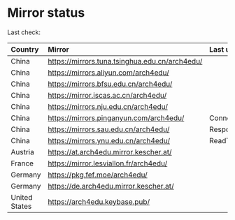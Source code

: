 <script src="./time.js"></script>
# Mirror status
Last check: <script type="text/javascript">localize(1670757341.2049372);</script>

|Country|Mirror|Last update|
|:------|:-----|:----------|
|China|https://mirrors.tuna.tsinghua.edu.cn/arch4edu/|<script type="text/javascript">localize(1670740508);</script>|
|China|https://mirrors.aliyun.com/arch4edu/|<script type="text/javascript">localize(1670654049);</script>|
|China|https://mirrors.bfsu.edu.cn/arch4edu/|<script type="text/javascript">localize(1670740508);</script>|
|China|https://mirror.iscas.ac.cn/arch4edu/|<script type="text/javascript">localize(1670697252);</script>|
|China|https://mirrors.nju.edu.cn/arch4edu/|<script type="text/javascript">localize(1670654049);</script>|
|China|https://mirrors.pinganyun.com/arch4edu/|ConnectTimeout|
|China|https://mirrors.sau.edu.cn/arch4edu/|Response 500|
|China|https://mirrors.ynu.edu.cn/arch4edu/|ReadTimeout|
|Austria|https://at.arch4edu.mirror.kescher.at/|<script type="text/javascript">localize(1670740508);</script>|
|France|https://mirror.lesviallon.fr/arch4edu/|<script type="text/javascript">localize(1670740508);</script>|
|Germany|https://pkg.fef.moe/arch4edu/|<script type="text/javascript">localize(1670740508);</script>|
|Germany|https://de.arch4edu.mirror.kescher.at/|<script type="text/javascript">localize(1670740508);</script>|
|United States|https://arch4edu.keybase.pub/|<script type="text/javascript">localize(1670697252);</script>|

<script src="./tablefilter/tablefilter.js"></script>
<script src="./table.js"></script>